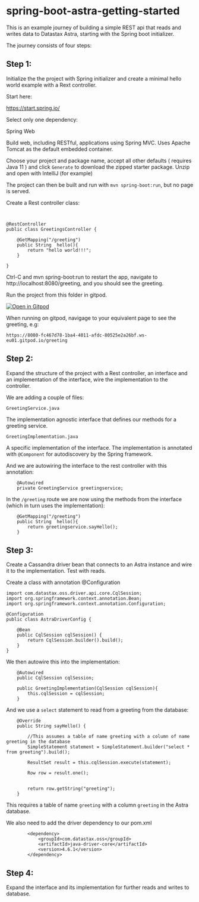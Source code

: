 # spring-boot-astra-getting-started

This is an example journey of building a simple REST api that reads and writes data to Datastax Astra, starting with the Spring boot initializer.

The journey consists of four steps:

## Step 1:

Initialize the the project with Spring initializer and create a minimal hello world example with a Rext controller. 

Start here:

https://start.spring.io/

Select only one dependency:

Spring Web

Build web, including RESTful, applications using Spring MVC. Uses Apache Tomcat as the default embedded container.

Choose your project and package name, accept all other defaults ( requires Java 11 ) and click `Generate` to download the zipped starter package. Unzip and open with IntelliJ (for example)

The project can then be built and run with `mvn spring-boot:run`, but no page is served.

Create a Rest controller class:

```


@RestController
public class GreetingsController {

    @GetMapping("/greeting")
    public String  hello(){
        return "hello world!!!";
    }

}

```

Ctrl-C and mvn spring-boot:run to restart the app, navigate to http://localhost:8080/greeting, and you should see the greeting. 

Run the project from this folder in gitpod.

[![Open in Gitpod](https://gitpod.io/button/open-in-gitpod.svg)](https://gitpod.io/#https://github.com/bettinaswynnerton/spring-boot-astra-getting-started/)

When running on gitpod, navigage to your equivalent page to see the greeting, e.g:

```
https://8080-fc467d78-1ba4-4011-afdc-80525e2a26bf.ws-eu01.gitpod.io/greeting
```

##  Step 2:

Expand the structure of the project with a Rest controller, an interface and an implementation of the interface, wire the implementation to the controller.

We are adding a couple of files:

`GreetingService.java`

The implementation agnostic interface that defines our methods for a greeting service.

`GreetingImplementation.java`

A specific implementation of the interface. The implementation is annotated with `@Component` for autodiscovery by the Spring framework. 

And we are autowiring the interface to the rest controller with this annotation:

```
    @Autowired
    private GreetingService greetingservice;
```

In the `/greeting` route we are now using the methods from the interface (which in turn uses the implementation):

```
    @GetMapping("/greeting")
    public String  hello(){
        return greetingservice.sayHello();
    }
```

## Step 3:

Create a Cassandra driver bean that connects to an Astra instance and wire it to the implementation. Test with reads.

Create a class with annotation @Configuration

```
import com.datastax.oss.driver.api.core.CqlSession;
import org.springframework.context.annotation.Bean;
import org.springframework.context.annotation.Configuration;

@Configuration
public class AstraDriverConfig {

    @Bean
    public CqlSession cqlSession() {
        return CqlSession.builder().build();
    }
}
```

We then autowire this into the implementation:

```
    @Autowired
    public CqlSession cqlSession;

    public GreetingImplementation(CqlSession cqlSession){
        this.cqlSession = cqlSession;
    }
```

And we use a `select` statement to read from a greeting from the database:

```
    @Override
    public String sayHello() {

        //This assumes a table of name greeting with a column of name greeting in the database
        SimpleStatement statement = SimpleStatement.builder("select * from greeting").build();

        ResultSet result = this.cqlSession.execute(statement);

        Row row = result.one();


        return row.getString("greeting");
    }
```

This requires a table of name `greeting` with a column `greeting` in the Astra database.

We also need to add the driver dependency to our pom.xml

```
		<dependency>
			<groupId>com.datastax.oss</groupId>
			<artifactId>java-driver-core</artifactId>
			<version>4.6.1</version>
		</dependency>
```



## Step 4: 

Expand the interface and its implementation for further reads and writes to database. 



